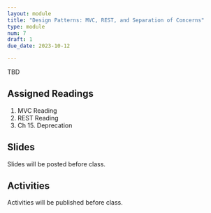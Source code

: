 ```yaml
---
layout: module
title: "Design Patterns: MVC, REST, and Separation of Concerns"
type: module
num: 7
draft: 1
due_date: 2023-10-12

---
```


TBD

## Assigned Readings

1. MVC Reading
2. REST Reading
3. Ch 15. Deprecation

## Slides
Slides will be posted before class.


## Activities
Activities will be published before class.
